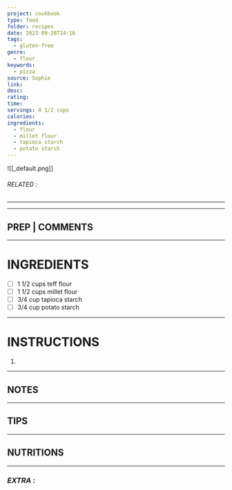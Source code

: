```yaml
---
project: cookbook
type: food
folder: recipes
date: 2023-09-28T14:16
tags:
  - gluten-free
genre:
  - flour
keywords:
  - pizza
source: Sophie
link: 
desc: 
rating: 
time: 
servings: 4 1/2 cups
calories: 
ingredients:
  - flour
  - millet flour
  - tapioca starch
  - potato starch
---
```


![[_default.png]]
###### *RELATED* : 
---


---
## PREP | COMMENTS



---
# INGREDIENTS

- [ ] 1 1/2 cups teff flour
- [ ] 1 1/2 cups millet flour
- [ ] 3/4 cup tapioca starch
- [ ] 3/4 cup potato starch

---
# INSTRUCTIONS

1. 

---
## NOTES



---
## TIPS



---
## NUTRITIONS



---
### *EXTRA* :



